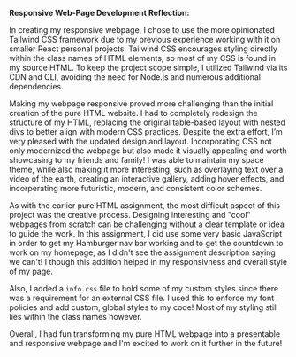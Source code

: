 **Responsive Web-Page Development Reflection:**

In creating my responsive webpage, I chose to use the more opinionated Tailwind CSS framework due to my previous experience working with it on smaller React personal projects. Tailwind CSS encourages styling directly within the class names of HTML elements, so most of my CSS is found in my source HTML. To keep the project scope simple, I utilized Tailwind via its CDN and CLI, avoiding the need for Node.js and numerous additional dependencies.

Making my webpage responsive proved more challenging than the initial creation of the pure HTML website. I had to completely redesign the structure of my HTML, replacing the original table-based layout with nested divs to better align with modern CSS practices. Despite the extra effort, I’m very pleased with the updated design and layout. Incorporating CSS not only modernized the webpage but also made it visually appealing and worth showcasing to my friends and family! I was able to maintain my space theme, while also making it more interesting, such as overlaying text over a video of the earth, creating an interactive gallery, adding hover effects, and incorperating more futuristic, modern, and consistent color schemes.

As with the earlier pure HTML assignment, the most difficult aspect of this project was the creative process. Designing interesting and "cool" webpages from scratch can be challenging without a clear template or idea to guide the work. In this assignment, I did use some very basic JavaScript in order to get my Hamburger nav bar working and to get the countdown to work on my homepage, as I didn't see the assignment description saying we can't! I though this addition helped in my responsivness and overall style of my page. 

Also, I added a `info.css` file to hold some of my custom styles since there was a requirement for an external CSS file. I used this to enforce my font policies and add custom, global styles to my code! Most of my styling still lies within the class names however.

Overall, I had fun transforming my pure HTML webpage into a presentable and responsive webpage and I'm excited to work on it further in the future!

